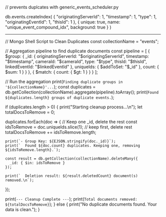 // prevents duplcates with generic_events_scheduler.py

db.events.createIndex(
    {
        "originatingServerId": 1,
        "timestamp": 1,
        "type": 1,
        "originatingEventId": 1,
	"thisId": 1
    },
    {
        unique: true,
        name: "unique_event_compound_idx",
	background: true 
    }
)

-----------------------------


// Mongo Shell Script to Clean Duplicates
const collectionName = "events";

// Aggregation pipeline to find duplicate documents
const pipeline = [
  {
    $group: {
      _id: {
        originatingServerId: "$originatingServerId",
        timestamp: "$timestamp",
        cameraId: "$cameraId",
        type: "$type",
        thisId: "$thisId",
        linkedEventId: "$linkedEventId"
      },
      uniqueIds: { $addToSet: "$_id" },
      count: { $sum: 1 }
    }
  },
  {
    $match: {
      count: { $gt: 1 }
    }
  }
];

// Run the aggregation
print(`Finding duplicate groups in '${collectionName}'...`);
const duplicates = db.getCollection(collectionName).aggregate(pipeline).toArray();
print(`Found ${duplicates.length} groups of duplicate events.`);

if (duplicates.length > 0) {
  print("Starting cleanup process...\n");
  let totalDocsToRemove = 0;

  duplicates.forEach(doc => {
    // Keep one _id, delete the rest
    const idsToRemove = doc.uniqueIds.slice(1); // keep first, delete rest
    totalDocsToRemove += idsToRemove.length;

    print(`- Group Key: ${EJSON.stringify(doc._id)}`);
    print(`  Found ${doc.count} duplicates. Keeping one, removing ${idsToRemove.length}.`);

    const result = db.getCollection(collectionName).deleteMany({
      _id: { $in: idsToRemove }
    });

    print(`  Deletion result: ${result.deletedCount} document(s) removed.\n`);
  });

  print(`--- Cleanup Complete ---`);
  print(`Total documents removed: ${totalDocsToRemove}`);
} else {
  print("No duplicate documents found. Your data is clean.");
}
